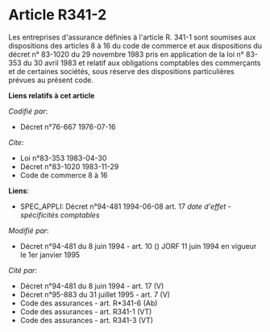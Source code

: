 # Article R341-2

Les entreprises d'assurance définies à l'article R. 341-1 sont soumises aux dispositions des articles 8 à 16 du code de
commerce et aux dispositions du décret n° 83-1020 du 29 novembre 1983 pris en application de la loi n° 83-353 du 30 avril
1983 et relatif aux obligations comptables des commerçants et de certaines sociétés, sous réserve des dispositions
particulières prévues au présent code.

**Liens relatifs à cet article**

_Codifié par_:

  - Décret n°76-667 1976-07-16

_Cite_:

  - Loi n°83-353 1983-04-30
  - Décret n°83-1020 1983-11-29
  - Code de commerce 8 à 16

**Liens**:

  - SPEC_APPLI: Décret n°94-481 1994-06-08 art. 17 *date d'effet - spécificités comptables*

_Modifié par_:

  - Décret n°94-481 du 8 juin 1994 - art. 10 () JORF 11 juin 1994 en vigueur le 1er janvier 1995

_Cité par_:

  - Décret n°94-481 du 8 juin 1994 - art. 17 (V)
  - Décret n°95-883 du 31 juillet 1995 - art. 7 (V)
  - Code des assurances - art. R*341-6 (Ab)
  - Code des assurances - art. R341-1 (VT)
  - Code des assurances - art. R341-3 (VT)
